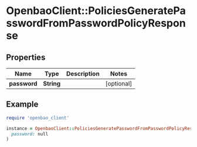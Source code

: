 # OpenbaoClient::PoliciesGeneratePasswordFromPasswordPolicyResponse

## Properties

| Name | Type | Description | Notes |
| ---- | ---- | ----------- | ----- |
| **password** | **String** |  | [optional] |

## Example

```ruby
require 'openbao_client'

instance = OpenbaoClient::PoliciesGeneratePasswordFromPasswordPolicyResponse.new(
  password: null
)
```

